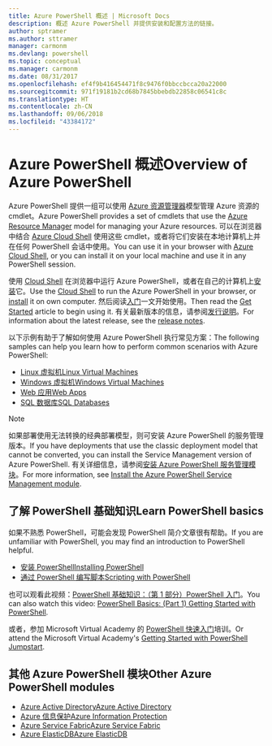 ```yaml
---
title: Azure PowerShell 概述 | Microsoft Docs
description: 概述 Azure PowerShell 并提供安装和配置方法的链接。
author: sptramer
ms.author: sttramer
manager: carmonm
ms.devlang: powershell
ms.topic: conceptual
ms.manager: carmonm
ms.date: 08/31/2017
ms.openlocfilehash: ef4f9b416454471f8c9476f0bbccbcca20a22000
ms.sourcegitcommit: 971f19181b2cd68b7845bbebdb22858c06541c8c
ms.translationtype: HT
ms.contentlocale: zh-CN
ms.lasthandoff: 09/06/2018
ms.locfileid: "43384172"
---
```

# <a name="overview-of-azure-powershell"></a><span data-ttu-id="af0d8-103">Azure PowerShell 概述</span><span class="sxs-lookup"><span data-stu-id="af0d8-103">Overview of Azure PowerShell</span></span>

<span data-ttu-id="af0d8-104">Azure PowerShell 提供一组可以使用 [Azure 资源管理器](/azure/azure-resource-manager/resource-group-overview)模型管理 Azure 资源的 cmdlet。</span><span class="sxs-lookup"><span data-stu-id="af0d8-104">Azure PowerShell provides a set of cmdlets that use the [Azure Resource Manager](/azure/azure-resource-manager/resource-group-overview) model for managing your Azure resources.</span></span> <span data-ttu-id="af0d8-105">可以在浏览器中结合 [Azure Cloud Shell](/azure/cloud-shell/overview) 使用这些 cmdlet，或者将它们安装在本地计算机上并在任何 PowerShell 会话中使用。</span><span class="sxs-lookup"><span data-stu-id="af0d8-105">You can use it in your browser with [Azure Cloud Shell](/azure/cloud-shell/overview), or you can install it on your local machine and use it in any PowerShell session.</span></span>

<span data-ttu-id="af0d8-106">使用 [Cloud Shell](/azure/cloud-shell/overview) 在浏览器中运行 Azure PowerShell，或者在自己的计算机上[安装](install-azurerm-ps.md)它。</span><span class="sxs-lookup"><span data-stu-id="af0d8-106">Use the [Cloud Shell](/azure/cloud-shell/overview) to run the Azure PowerShell in your browser, or [install](install-azurerm-ps.md) it on own computer.</span></span> <span data-ttu-id="af0d8-107">然后阅读[入门](get-started-azureps.md)一文开始使用。</span><span class="sxs-lookup"><span data-stu-id="af0d8-107">Then read the [Get Started](get-started-azureps.md) article to begin using it.</span></span> <span data-ttu-id="af0d8-108">有关最新版本的信息，请参阅[发行说明](release-notes-azureps.md)。</span><span class="sxs-lookup"><span data-stu-id="af0d8-108">For information about the latest release, see the [release notes](release-notes-azureps.md).</span></span>

<span data-ttu-id="af0d8-109">以下示例有助于了解如何使用 Azure PowerShell 执行常见方案：</span><span class="sxs-lookup"><span data-stu-id="af0d8-109">The following samples can help you learn how to perform common scenarios with Azure PowerShell:</span></span>

* [<span data-ttu-id="af0d8-110">Linux 虚拟机</span><span class="sxs-lookup"><span data-stu-id="af0d8-110">Linux Virtual Machines</span></span>](/azure/virtual-machines/virtual-machines-linux-powershell-samples?toc=/powershell/azure/toc.json)
* [<span data-ttu-id="af0d8-111">Windows 虚拟机</span><span class="sxs-lookup"><span data-stu-id="af0d8-111">Windows Virtual Machines</span></span>](/azure/virtual-machines/virtual-machines-windows-powershell-samples?toc=/powershell/azure/toc.json)
* [<span data-ttu-id="af0d8-112">Web 应用</span><span class="sxs-lookup"><span data-stu-id="af0d8-112">Web Apps</span></span>](/azure/app-service-web/app-service-powershell-samples?toc=/powershell/azure/toc.json)
* [<span data-ttu-id="af0d8-113">SQL 数据库</span><span class="sxs-lookup"><span data-stu-id="af0d8-113">SQL Databases</span></span>](/azure/sql-database/sql-database-powershell-samples?toc=/powershell/azure/toc.json)

> [!NOTE]
> <span data-ttu-id="af0d8-114">如果部署使用无法转换的经典部署模型，则可安装 Azure PowerShell 的服务管理版本。</span><span class="sxs-lookup"><span data-stu-id="af0d8-114">If you have deployments that use the classic deployment model that cannot be converted, you can install the Service Management version of Azure PowerShell.</span></span> <span data-ttu-id="af0d8-115">有关详细信息，请参阅[安装 Azure PowerShell 服务管理模块](/powershell/azure/servicemanagement/install-azure-ps)。</span><span class="sxs-lookup"><span data-stu-id="af0d8-115">For more information, see [Install the Azure PowerShell Service Management module](/powershell/azure/servicemanagement/install-azure-ps).</span></span>

## <a name="learn-powershell-basics"></a><span data-ttu-id="af0d8-116">了解 PowerShell 基础知识</span><span class="sxs-lookup"><span data-stu-id="af0d8-116">Learn PowerShell basics</span></span>

<span data-ttu-id="af0d8-117">如果不熟悉 PowerShell，可能会发现 PowerShell 简介文章很有帮助。</span><span class="sxs-lookup"><span data-stu-id="af0d8-117">If you are unfamiliar with PowerShell, you may find an introduction to PowerShell helpful.</span></span>

* [<span data-ttu-id="af0d8-118">安装 PowerShell</span><span class="sxs-lookup"><span data-stu-id="af0d8-118">Installing PowerShell</span></span>](/powershell/scripting/installing-windows-powershell)
* [<span data-ttu-id="af0d8-119">通过 PowerShell 编写脚本</span><span class="sxs-lookup"><span data-stu-id="af0d8-119">Scripting with PowerShell</span></span>](/powershell/scripting/scripting-with-windows-powershell)

<span data-ttu-id="af0d8-120">也可以观看此视频：[PowerShell 基础知识：（第 1 部分）PowerShell 入门](https://channel9.msdn.com/Blogs/Taste-of-Premier/PowerShellBasicsPart1)。</span><span class="sxs-lookup"><span data-stu-id="af0d8-120">You can also watch this video: [PowerShell Basics: (Part 1) Getting Started with PowerShell](https://channel9.msdn.com/Blogs/Taste-of-Premier/PowerShellBasicsPart1).</span></span>

<span data-ttu-id="af0d8-121">或者，参加 Microsoft Virtual Academy 的 [PowerShell 快速入门](https://mva.microsoft.com/liveevents/powershell-jumpstart)培训。</span><span class="sxs-lookup"><span data-stu-id="af0d8-121">Or attend the Microsoft Virtual Academy's [Getting Started with PowerShell Jumpstart](https://mva.microsoft.com/liveevents/powershell-jumpstart).</span></span>

## <a name="other-azure-powershell-modules"></a><span data-ttu-id="af0d8-122">其他 Azure PowerShell 模块</span><span class="sxs-lookup"><span data-stu-id="af0d8-122">Other Azure PowerShell modules</span></span>

* [<span data-ttu-id="af0d8-123">Azure Active Directory</span><span class="sxs-lookup"><span data-stu-id="af0d8-123">Azure Active Directory</span></span>](/powershell/azure/active-directory/)
* [<span data-ttu-id="af0d8-124">Azure 信息保护</span><span class="sxs-lookup"><span data-stu-id="af0d8-124">Azure Information Protection</span></span>](/powershell/azure/aip/)
* [<span data-ttu-id="af0d8-125">Azure Service Fabric</span><span class="sxs-lookup"><span data-stu-id="af0d8-125">Azure Service Fabric</span></span>](/powershell/azure/service-fabric/)
* [<span data-ttu-id="af0d8-126">Azure ElasticDB</span><span class="sxs-lookup"><span data-stu-id="af0d8-126">Azure ElasticDB</span></span>](/powershell/azure/elasticdbjobs/)